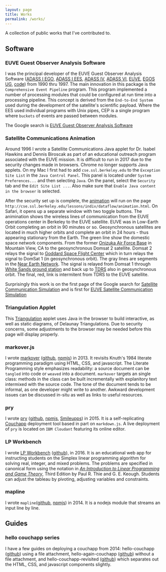 ```yaml
---
layout: page
title: Works
permalink: /works/
---
```


A collection of public works that I've contributed to.

## Software

### EUVE Guest Observer Analysis Software

I was the principal developer of the
EUVE Guest Observer Analysis Software
([ADASS I EGO](http://articles.adsabs.harvard.edu/full/1992ASPC...25..110O),
 [ADASS I EES](http://articles.adsabs.harvard.edu/full/1992ASPC...25..496V),
 [ADASS IV](http://adass.org/adass/proceedings/adass94/olsone.html),
 [ADASS VI](http://adsabs.harvard.edu/full/1997ASPC..125..349O),
 [EUVE](http://archive.stsci.edu/euve/),
 [EGOS UG](http://archive.stsci.edu/euve/soft_ug/softug_int.ps),
 [code](http://archive.stsci.edu/pub/euve/software))
from 1990 thru 1997.
The main innovation in this package is the `Comprehensive Event Pipeline` program.
This program implemented a number of processing modules that could be configured at run time into a processing pipeline.
This concept is derived from the `End-to-End System` used during the development of the satellite's scientific payload.
Where the EES used individual programs with Unix pipes,
CEP is a single program where `buckets` of events are passed between modules.

The Google search is
[EUVE Guest Observer Analysis Software](https://www.google.com/search?q=euve+guest+observer+analysis+software)

### Satellite Communications Animation

Around 1996 I wrote a Satellite Communications Java applet for Dr. Isabel Hawkins and Dennis Biroscak as part of an educational outreach program associated with the EUVE mission.
It is difficult to run in 2017 due to the security changes made in browsers.
Chrome no longer supports Java applets.
On my Mac I first had to add `cse.ssl.berkeley.edu` to the `Exception Site List` in the `Java Control Panel`.
This panel is located under `System Preferences...` and then selecting `Java`.
On the panel, select the `Security` tab and the `Edit Site List ...`.
Also make sure that `Enable Java content in the browser` is selected.

After the security set up is complete, the
[animation](http://cse.ssl.berkeley.edu/lessons/indiv/dataflow/animation.html)
will run on the page `http://cse.ssl.berkeley.edu/lessons/indiv/dataflow/animation.html`.
On Safari, it opens up a separate window with two toggle buttons.
The animination shows the wireless lines of communication from
the EUVE operations center in Berkeley to the EUVE satellite.
EUVE was in Low-Earth Orbit completing an orbit in 90 minutes or so.
Geosynchronous satellites are located in much higher orbits
and complete an orbit in 24 hours - thus appearing stationary from the Earth.
The green line show the domestic space network components.
From the former
[Onizuka Air Force Base](https://en.wikipedia.org/wiki/Onizuka_Air_Force_Station)
in Mountain View, CA to the geosynchronous Domsat 2 satellite.
Domsat 2 relays the signal to
[Goddard Space Flight Center](https://www.nasa.gov/goddard)
which in turn relays the signal to DomSat 1 (in geosynchronous orbit).
The gray lines are segments in the
[Near Earth Network](https://www.nasa.gov/directorates/heo/scan/services/networks/txt_nen.html).
The signal is relayed from Domsat 1 through
[White Sands ground station](https://www.nasa.gov/directorates/heo/scan/services/networks/txt_sn.html)
and back up to
[TDRS](https://esc.gsfc.nasa.gov/tdrs) also in geosynchronous orbit.
The final, red, link is intermitent from TDRS to the EUVE satellite.

Surprisingly this work is on the first page of the Google search for
[Satellite Communication Simulation](https://www.google.com/search?q=satellite+communication+simulation)
and is first for
[EUVE Satellite Communication Simulation](https://www.google.com/search?q=euve+satellite+communication+simulation)

### Triangulation Applet

This [Triangulation](http://www.cygnyx.com/Triangulation/) applet uses Java in the browser to build interactive,
as well as static diagrams, of Delaunay Triangulations.
Due to security concerns, some adjustments to the browser may be needed before this page will display properly.


### markover.js

I wrote [markover](http://cygnyx.github.io/markover.js)
([github](http://github.com/cygnyx/markover.js), [npmjs](https://www.npmjs.com/package/markover.js))
in 2013.
It revisits Knuth's 1984 literate programming paradigm using HTML, CSS, and javascript.
The Literate Programming style emphasizes readability: a source document can be `tangled` into code or `weaved` into a document.
`markover` targets an single class: methods in the class can be built incrementally with explanitory text intermixed with the source code.
The tone of the document tends to be informal, as one developer might write to another.
Awkward development issues can be discussed in-situ as well as links to useful resources.

### pry

I wrote [pry](http://cygnyx.github.io/pry)
([github](http://github.com/cygnyx/pry), [npmjs](https://www.npmjs.com/package/pry),
[Smileupps](https://cygnyx.smileupps.com/example/_design/pry/_show/README.html))
in 2015.
It is a self-replicating [Couchapp](https://couchapp.readthedocs.io/en/latest/) deployment tool based in part on `markdown.js`.
A live deployment of `pry` is located on `IBM Cloudant` featuring its online editor.

### LP Workbench

I wrote [LP Workbench](http://cygnyx.github.io/LPWorkbench)
([github](http://github.com/cygnyx/LPWorkbench)),
in 2016.
It is an educational web app for instructing students on the Simplex linear programming algorithm for solving real, integer, and mixed problems.
The problems are specified in canonical form using the notation in [_An Introduction to Linear Programming and Game Theory_](https://www.google.com/search?q=An+Introduction+to+Linear+Programming+and+Game+Theory,+Third+Edition+by+Paul+R.+Thie+and+G.+E.+Keough), Third Edition by Paul R. Thie and G. E. Keough.
Students can adjust the tableau by pivoting, adjusting variables and constraints.

### mapline

I wrote `mapline`([github](https://github.com/cygnyx/mapline), [npmjs](https://www.npmjs.com/package/mapline)) in 2014.
It is a nodejs module that streams an input line by line.

## Guides

### hello couchapp series

I have a few guides on deploying a couchapp from 2014:
hello-couchapp ([github](https://github.com/cygnyx/hello-couchapp)) using a file attachment,
hello-again-couchapp ([github](https://github.com/cygnyx/hello-again-couchapp)) without a file attachment,
and hello-couchapp-revisited ([github](https://github.com/cygnyx/hello-couchapp-revisited))
which separates out the HTML, CSS, and javascript components slightly.
